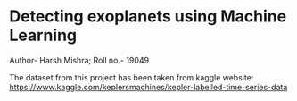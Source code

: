 # Detecting exoplanets using Machine Learning 
Author- Harsh Mishra;
Roll no.- 19049

The dataset from this project has been taken from kaggle website:
https://www.kaggle.com/keplersmachines/kepler-labelled-time-series-data
